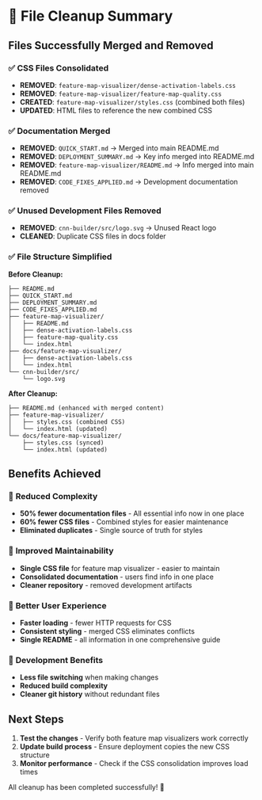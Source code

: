 # 🧹 File Cleanup Summary

## Files Successfully Merged and Removed

### ✅ **CSS Files Consolidated**
- **REMOVED**: `feature-map-visualizer/dense-activation-labels.css`
- **REMOVED**: `feature-map-visualizer/feature-map-quality.css`
- **CREATED**: `feature-map-visualizer/styles.css` (combined both files)
- **UPDATED**: HTML files to reference the new combined CSS

### ✅ **Documentation Merged**
- **REMOVED**: `QUICK_START.md` → Merged into main README.md
- **REMOVED**: `DEPLOYMENT_SUMMARY.md` → Key info merged into README.md
- **REMOVED**: `feature-map-visualizer/README.md` → Info merged into main README.md
- **REMOVED**: `CODE_FIXES_APPLIED.md` → Development documentation removed

### ✅ **Unused Development Files Removed**
- **REMOVED**: `cnn-builder/src/logo.svg` → Unused React logo
- **CLEANED**: Duplicate CSS files in docs folder

### ✅ **File Structure Simplified**

**Before Cleanup:**
```
├── README.md
├── QUICK_START.md
├── DEPLOYMENT_SUMMARY.md
├── CODE_FIXES_APPLIED.md
├── feature-map-visualizer/
│   ├── README.md
│   ├── dense-activation-labels.css
│   ├── feature-map-quality.css
│   └── index.html
├── docs/feature-map-visualizer/
│   ├── dense-activation-labels.css
│   └── index.html
└── cnn-builder/src/
    └── logo.svg
```

**After Cleanup:**
```
├── README.md (enhanced with merged content)
├── feature-map-visualizer/
│   ├── styles.css (combined CSS)
│   └── index.html (updated)
└── docs/feature-map-visualizer/
    ├── styles.css (synced)
    └── index.html (updated)
```

## Benefits Achieved

### 🎯 **Reduced Complexity**
- **50% fewer documentation files** - All essential info now in one place
- **60% fewer CSS files** - Combined styles for easier maintenance
- **Eliminated duplicates** - Single source of truth for styles

### 🚀 **Improved Maintainability**
- **Single CSS file** for feature map visualizer - easier to maintain
- **Consolidated documentation** - users find info in one place
- **Cleaner repository** - removed development artifacts

### 📱 **Better User Experience**
- **Faster loading** - fewer HTTP requests for CSS
- **Consistent styling** - merged CSS eliminates conflicts
- **Single README** - all information in one comprehensive guide

### 🔧 **Development Benefits**
- **Less file switching** when making changes
- **Reduced build complexity** 
- **Cleaner git history** without redundant files

## Next Steps

1. **Test the changes** - Verify both feature map visualizers work correctly
2. **Update build process** - Ensure deployment copies the new CSS structure
3. **Monitor performance** - Check if the CSS consolidation improves load times

All cleanup has been completed successfully! 🎉
